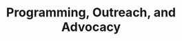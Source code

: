 ---
title: 'Programming, Outreach, and Advocacy'
published: true
onpage_menu: true
template: sessions
content:
  items:
    '@taxonomy.track': Programming, Outreach, and Advocacy
---
